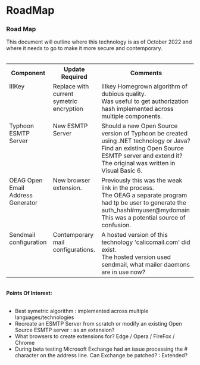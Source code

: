 # RoadMap
<h3>Road Map</h3>

This document will outline where this technology is as of October 2022 and where it needs to go to make it more secure and contemporary.<br/>
<br/>
<table>
<tr><th wrap=nowrap>Component</th><th wrap=nowrap>Update Required</th><th wrap=nowrap>Comments</th></tr>
<tr><td valign=top>IIIKey</td><td valign=top>Replace with current symetric encryption</td><td valign=top>IIIkey Homegrown algorithm of dubious quality.<br/>
                                                                        Was useful to get authorization hash implemented across multiple components.</td></tr>
<tr><td valign=top>Typhoon ESMTP Server</td><td valign=top>New ESMTP Server</td><td valign=top>Should a new Open Source version of Typhoon be created using .NET technology or Java?<br/>
                                     Find an existing Open Source ESMTP server and extend it?<br/>
                                     The original was written in Visual Basic 6.</td></tr>
<tr><td valign=top>OEAG Open Email Address Generator</td><td valign=top>New browser extension.</td><td valign=top>Previously this was the weak link in the process.<br/>
                                                                                 The OEAG a separate program had tp be user to generate the<br/>
                                                                                 auth_hash#myuser@mydomain <br/>
                                                                                 This was a potential source of confusion.</td></tr>
<tr><td valign=top>Sendmail configuration</td><td valign=top>Contemporary mail configurations.</td><td valign=top>A hosted version of this technology 'calicomail.com' did exist.<br/>
                                                                                 The hosted version used sendmail, what mailer daemons are in use now?</td></tr>
</table>
<br/>
<b>Points Of Interest:</b><br/>
<br/>
<ul>
  <li>Best symetric algorithm : implemented across multiple languages/technologies</li>
  <li>Recreate an ESMTP Server from scratch or modify an existing Open Source ESMTP server : as an extension?</li>
  <li>What browsers to create extensions for?  Edge / Opera / FireFox / Chrome</li>
  <li>During beta testing Microsoft Exchange had an issue processing the # character on the address line.  Can Exchange be patched? : Extended?</li>
</ul>
